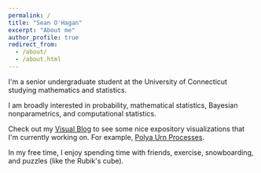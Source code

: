 ```yaml
---
permalink: /
title: "Sean O'Hagan"
excerpt: "About me"
author_profile: true
redirect_from: 
  - /about/
  - /about.html
---
```


I'm a senior undergraduate student at the University of Connecticut studying mathematics and statistics.

I am broadly interested in probability, mathematical statistics, Bayesian nonparametrics, and computational statistics.

Check out my [Visual Blog](/blog/) to see some nice expository visualizations that I'm currently working on. For example, [Polya Urn Processes](/portfolio/polya-urn).

In my free time, I enjoy spending time with friends, exercise, snowboarding, and puzzles (like the Rubik's cube).